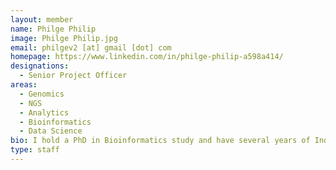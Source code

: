 ```yaml
---
layout: member
name: Philge Philip
image: Philge Philip.jpg
email: philgev2 [at] gmail [dot] com
homepage: https://www.linkedin.com/in/philge-philip-a598a414/
designations: 
  - Senior Project Officer
areas:
  - Genomics
  - NGS
  - Analytics
  - Bioinformatics
  - Data Science
bio: I hold a PhD in Bioinformatics study and have several years of Industrial experience in the field of Bioinformatics. I am proficient mainly in Genomics and Epigenomics data analysis with Python, R and Perl programming. I have my Papers published in high impact journals. I have experience applying different pipelines for Next Generation Sequencing data analysis (WGS, Exome, RNA-seq, ChIP-seq, Genome assembly, Metagenomics with Illumina, SOLiD, Oxford Nanopore data), microarray data analysis, Statistical studies, Machine Learning and integrating and analyzing different genomic data together with database development. I am reliable, prompt and a quick learner.
type: staff
---
```

